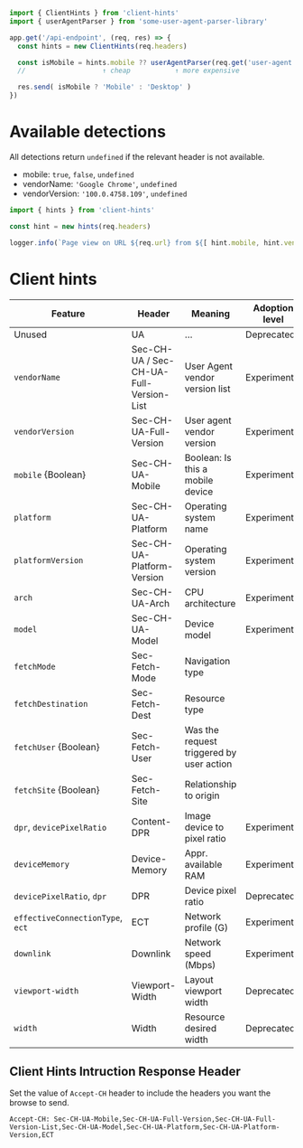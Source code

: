 ```js
import { ClientHints } from 'client-hints'
import { userAgentParser } from 'some-user-agent-parser-library'

app.get('/api-endpoint', (req, res) => {
  const hints = new ClientHints(req.headers)

  const isMobile = hints.mobile ?? userAgentParser(req.get('user-agent'))
  //                   ↑ cheap           ↑ more expensive

  res.send( isMobile ? 'Mobile' : 'Desktop' )
})
```

# Available detections
All detections return `undefined` if the relevant header is not available.

- mobile: `true`, `false`, `undefined`
- vendorName: `'Google Chrome'`, `undefined`
- vendorVersion: `'100.0.4758.109'`, `undefined`

```js
import { hints } from 'client-hints'

const hint = new hints(req.headers)

logger.info(`Page view on URL ${req.url} from ${[ hint.mobile, hint.vendorName, hint.vendorVersion ].join(' ')}`)
```

# Client hints

| Feature | Header | Meaning | Adoption level
| - | - | - | -
| Unused | UA | … | Deprecated
| `vendorName` | Sec-CH-UA / Sec-CH-UA-Full-Version-List | User Agent vendor version list | Experimental
| `vendorVersion` | Sec-CH-UA-Full-Version | User agent vendor version | Experimental
| `mobile` {Boolean} | Sec-CH-UA-Mobile | Boolean: Is this a mobile device | Experimental
| `platform` | Sec-CH-UA-Platform | Operating system name | Experimental
| `platformVersion` | Sec-CH-UA-Platform-Version | Operating system version | Experimental
| `arch` | Sec-CH-UA-Arch | CPU architecture | Experimental
| `model` | Sec-CH-UA-Model | Device model | Experimental
| `fetchMode` | Sec-Fetch-Mode | Navigation type |
| `fetchDestination` | Sec-Fetch-Dest | Resource type |
| `fetchUser` {Boolean} | Sec-Fetch-User | Was the request triggered by user action |
| `fetchSite` {Boolean} | Sec-Fetch-Site | Relationship to origin |
| `dpr`, `devicePixelRatio` | Content-DPR | Image device to pixel ratio | Experimental
| `deviceMemory` | Device-Memory |  Appr. available RAM | Experimental
| `devicePixelRatio`, `dpr` | DPR | Device pixel ratio | Deprecated
| `effectiveConnectionType`, `ect` | ECT | Network profile (G) | Experimental
| `downlink` | Downlink | Network speed (Mbps) | Experimental
| `viewport-width` | Viewport-Width | Layout viewport width | Deprecated
| `width` | Width | Resource desired width | Deprecated

## Client Hints Intruction Response Header
Set the value of `Accept-CH` header to include the headers you want the browse to send.
```
Accept-CH: Sec-CH-UA-Mobile,Sec-CH-UA-Full-Version,Sec-CH-UA-Full-Version-List,Sec-CH-UA-Model,Sec-CH-UA-Platform,Sec-CH-UA-Platform-Version,ECT
```
